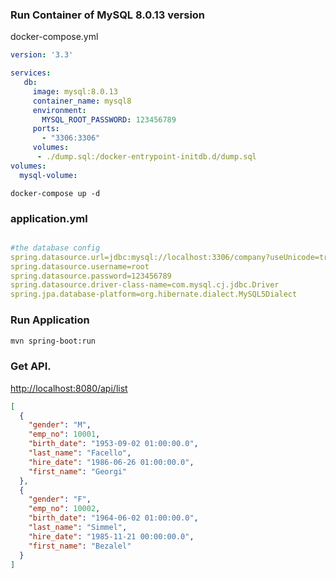 


### Run Container of MySQL 8.0.13 version 

docker-compose.yml

```yml
version: '3.3'

services:
   db:
     image: mysql:8.0.13
     container_name: mysql8
     environment:
       MYSQL_ROOT_PASSWORD: 123456789
     ports:
       - "3306:3306"
     volumes:
      - ./dump.sql:/docker-entrypoint-initdb.d/dump.sql
volumes:
  mysql-volume:
```

```
docker-compose up -d
```

### application.yml

```yml

#the database config
spring.datasource.url=jdbc:mysql://localhost:3306/company?useUnicode=true&characterEncoding=UTF-8&characterSetResults=utf8&serverTimezone=GMT&useSSL=false&8&allowPublicKeyRetrieval=true
spring.datasource.username=root
spring.datasource.password=123456789
spring.datasource.driver-class-name=com.mysql.cj.jdbc.Driver
spring.jpa.database-platform=org.hibernate.dialect.MySQL5Dialect
```


### Run Application

```sh
mvn spring-boot:run
```

### Get API.
 
[http://localhost:8080/api/list](http://localhost:8080/api/list) 
 
```json
[
  {
    "gender": "M",
    "emp_no": 10001,
    "birth_date": "1953-09-02 01:00:00.0",
    "last_name": "Facello",
    "hire_date": "1986-06-26 01:00:00.0",
    "first_name": "Georgi"
  },
  {
    "gender": "F",
    "emp_no": 10002,
    "birth_date": "1964-06-02 01:00:00.0",
    "last_name": "Simmel",
    "hire_date": "1985-11-21 00:00:00.0",
    "first_name": "Bezalel"
  }
]
```



